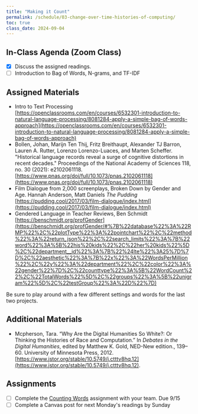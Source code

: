 ```yaml
---
title: "Making it Count"
permalink: /schedule/03-change-over-time-histories-of-computing/
toc: true
class_date: 2024-09-04
---
```


## In-Class Agenda (Zoom Class)

- [x] Discuss the assigned readings.
- [ ] Introduction to Bag of Words, N-grams, and TF-IDF

## Assigned Materials

- Intro to Text Processing [https://openclassrooms.com/en/courses/6532301-introduction-to-natural-language-processing/8081284-apply-a-simple-bag-of-words-approach](https://openclassrooms.com/en/courses/6532301-introduction-to-natural-language-processing/8081284-apply-a-simple-bag-of-words-approach)
- Bollen, Johan, Marijn Ten Thij, Fritz Breithaupt, Alexander TJ Barron, Lauren A. Rutter, Lorenzo Lorenzo-Luaces, and Marten Scheffer. "Historical language records reveal a surge of cognitive distortions in recent decades." Proceedings of the National Academy of Sciences 118, no. 30 (2021): e2102061118. [https://www.pnas.org/doi/full/10.1073/pnas.2102061118](https://www.pnas.org/doi/full/10.1073/pnas.2102061118)
- Film Dialogue from 2,000 screenplays, Broken Down by Gender and Age. Hannah Anderson, Matt Daniels _The Pudding_ [https://pudding.cool/2017/03/film-dialogue/index.html](https://pudding.cool/2017/03/film-dialogue/index.html)
- Gendered Language in Teacher Reviews, Ben Schmidt [https://benschmidt.org/profGender](https://benschmidt.org/profGender/#%7B%22database%22%3A%22RMP%22%2C%22plotType%22%3A%22pointchart%22%2C%22method%22%3A%22return_json%22%2C%22search_limits%22%3A%7B%22word%22%3A%5B%22his%20kids%22%2C%22her%20kids%22%5D%2C%22department__id%22%3A%7B%22%24lte%22%3A25%7D%7D%2C%22aesthetic%22%3A%7B%22x%22%3A%22WordsPerMillion%22%2C%22y%22%3A%22department%22%2C%22color%22%3A%22gender%22%7D%2C%22counttype%22%3A%5B%22WordCount%22%2C%22TotalWords%22%5D%2C%22groups%22%3A%5B%22unigram%22%5D%2C%22testGroup%22%3A%22D%22%7D)

Be sure to play around with a few different settings and words for the last two projects. 

## Additional Materials

- Mcpherson, Tara. “Why Are the Digital Humanities So White?: Or Thinking the Histories of Race and Computation.” In *Debates in the Digital Humanities*, edited by Matthew K. Gold, NED-New edition., 139–60. University of Minnesota Press, 2012. [https://www.jstor.org/stable/10.5749/j.ctttv8hq.12](https://www.jstor.org/stable/10.5749/j.ctttv8hq.12).

## Assignments

- [ ] Complete the [Counting Words](https://lucianli123.github.io/is310-culture-as-data-2024/schedule/assignment-counting-words/) assignment with your team. Due 9/15
- [ ] Complete a Canvas post for next Monday's readings by Sunday 
